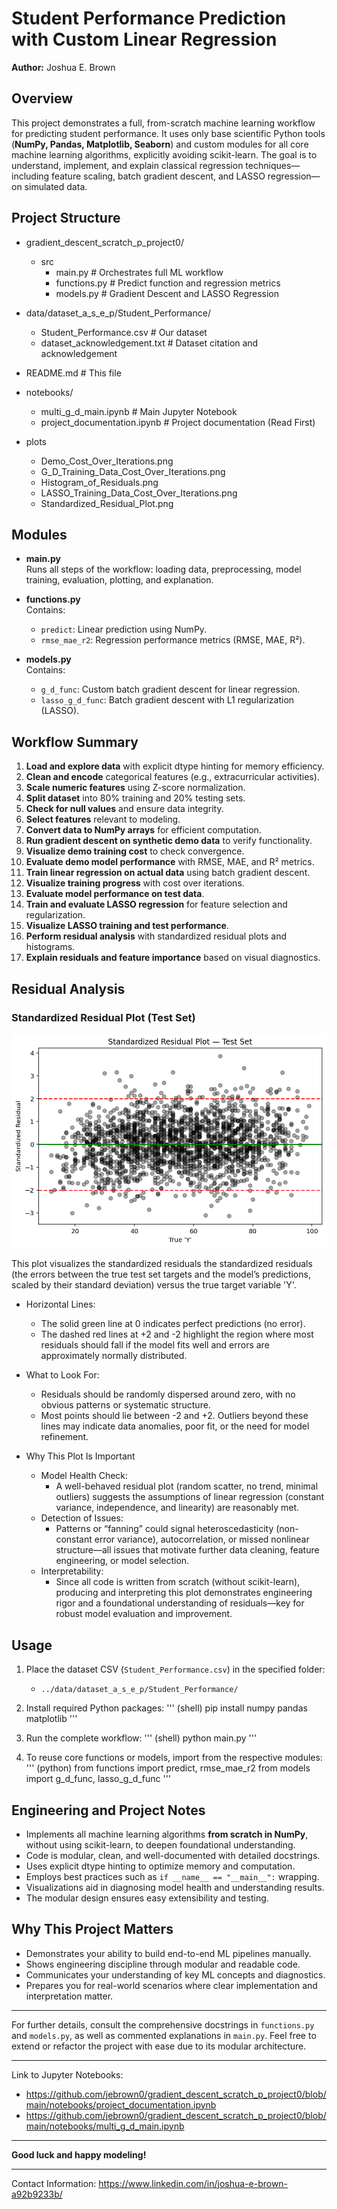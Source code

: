# Student Performance Prediction with Custom Linear Regression

**Author:** Joshua E. Brown

## Overview

This project demonstrates a full, from-scratch machine learning workflow for predicting student performance. It uses only base scientific Python tools (**NumPy, Pandas, Matplotlib, Seaborn**) and custom modules for all core machine learning algorithms, explicitly avoiding scikit-learn. The goal is to understand, implement, and explain classical regression techniques—including feature scaling, batch gradient descent, and LASSO regression—on simulated data.

## Project Structure

- gradient_descent_scratch_p_project0/
  - src
    - main.py                                   			# Orchestrates full ML workflow
    - functions.py                              			# Predict function and regression metrics
    - models.py                                 			# Gradient Descent and LASSO Regression

- data/dataset_a_s_e_p/Student_Performance/ 
  - Student_Performance.csv                   				# Our dataset
  - dataset_acknowledgement.txt               				# Dataset citation and acknowledgement

- README.md                                     			# This file

- notebooks/
  - multi_g_d_main.ipynb                      				# Main Jupyter Notebook
  - project_documentation.ipynb               				# Project documentation (Read First)

- plots
  - Demo_Cost_Over_Iterations.png
  - G_D_Training_Data_Cost_Over_Iterations.png
  - Histogram_of_Residuals.png
  - LASSO_Training_Data_Cost_Over_Iterations.png
  - Standardized_Residual_Plot.png


## Modules

- **main.py**  
  Runs all steps of the workflow: loading data, preprocessing, model training, evaluation, plotting, and explanation.

- **functions.py**  
  Contains:
  - `predict`: Linear prediction using NumPy.
  - `rmse_mae_r2`: Regression performance metrics (RMSE, MAE, R²).

- **models.py**  
  Contains:
  - `g_d_func`: Custom batch gradient descent for linear regression.
  - `lasso_g_d_func`: Batch gradient descent with L1 regularization (LASSO).


## Workflow Summary

1. **Load and explore data** with explicit dtype hinting for memory efficiency.
2. **Clean and encode** categorical features (e.g., extracurricular activities).
3. **Scale numeric features** using Z-score normalization.
4. **Split dataset** into 80% training and 20% testing sets.
5. **Check for null values** and ensure data integrity.
6. **Select features** relevant to modeling.
7. **Convert data to NumPy arrays** for efficient computation.
8. **Run gradient descent on synthetic demo data** to verify functionality.
9. **Visualize demo training cost** to check convergence.
10. **Evaluate demo model performance** with RMSE, MAE, and R² metrics.
11. **Train linear regression on actual data** using batch gradient descent.
12. **Visualize training progress** with cost over iterations.
13. **Evaluate model performance on test data**.
14. **Train and evaluate LASSO regression** for feature selection and regularization.
15. **Visualize LASSO training and test performance**.
16. **Perform residual analysis** with standardized residual plots and histograms.
17. **Explain residuals and feature importance** based on visual diagnostics.


## Residual Analysis

### Standardized Residual Plot (Test Set)
![Standardized Residual Plot](plots/Standardized_Residual_Plot.png)

This plot visualizes the standardized residuals the standardized residuals (the errors 
between the true test set targets and the model’s predictions, scaled by their standard deviation) versus the true target variable 'Y'.

- Horizontal Lines:
  - The solid green line at 0 indicates perfect predictions (no error).
  - The dashed red lines at +2 and -2 highlight the region where most residuals should fall if the model fits well and errors are 
approximately normally distributed.

- What to Look For:
  - Residuals should be randomly dispersed around zero, with no obvious patterns or systematic structure.
  - Most points should lie between -2 and +2. Outliers beyond these lines may indicate data anomalies, poor fit, or the need for model refinement.

- Why This Plot Is Important
  - Model Health Check:
    - A well-behaved residual plot (random scatter, no trend, minimal outliers) suggests the assumptions of linear regression (constant variance, independence, and linearity) are reasonably met.
  - Detection of Issues:
    - Patterns or “fanning” could signal heteroscedasticity (non-constant error variance), autocorrelation, or missed nonlinear structure—all issues that motivate further data cleaning, feature engineering, or model selection.
  - Interpretability:
    - Since all code is written from scratch (without scikit-learn), producing and interpreting this plot demonstrates engineering rigor and a foundational understanding of residuals—key for robust model evaluation and improvement.


## Usage

1. Place the dataset CSV (`Student_Performance.csv`) in the specified folder:
   - `../data/dataset_a_s_e_p/Student_Performance/`

2. Install required Python packages:
       ''' (shell)
       pip install numpy pandas matplotlib
       '''

3. Run the complete workflow:
        ''' (shell)
	python main.py
	'''

4. To reuse core functions or models, import from the respective modules:
   	''' (python)
	from functions import predict, rmse_mae_r2
   	from models import g_d_func, lasso_g_d_func
	'''

## Engineering and Project Notes

- Implements all machine learning algorithms **from scratch in NumPy**, without using scikit-learn, to deepen foundational understanding.
- Code is modular, clean, and well-documented with detailed docstrings.
- Uses explicit dtype hinting to optimize memory and computation.
- Employs best practices such as `if __name__ == "__main__":` wrapping.
- Visualizations aid in diagnosing model health and understanding results.
- The modular design ensures easy extensibility and testing.

## Why This Project Matters

- Demonstrates your ability to build end-to-end ML pipelines manually.
- Shows engineering discipline through modular and readable code.
- Communicates your understanding of key ML concepts and diagnostics.
- Prepares you for real-world scenarios where clear implementation and interpretation matter.

---

For further details, consult the comprehensive docstrings in `functions.py` and `models.py`, as well as commented explanations in `main.py`. Feel free to extend or refactor the project with ease due to its modular architecture.

---

Link to Jupyter Notebooks: 
- https://github.com/jebrown0/gradient_descent_scratch_p_project0/blob/main/notebooks/project_documentation.ipynb
- https://github.com/jebrown0/gradient_descent_scratch_p_project0/blob/main/notebooks/multi_g_d_main.ipynb

---

**Good luck and happy modeling!**

---
Contact Information: 
https://www.linkedin.com/in/joshua-e-brown-a92b9233b/
